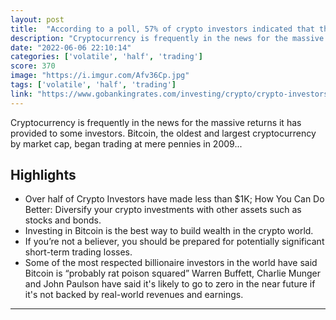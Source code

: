 ```yaml
---
layout: post
title:  "According to a poll, 57% of crypto investors indicated that they had earned $1,000 or less in all-time crypto profits. Most crypto investors are not getting rich (yet)"
description: "Cryptocurrency is frequently in the news for the massive returns it has provided to some investors. Bitcoin, the oldest and largest cryptocurrency by market cap, began trading at mere pennies in 2009..."
date: "2022-06-06 22:10:14"
categories: ['volatile', 'half', 'trading']
score: 370
image: "https://i.imgur.com/Afv36Cp.jpg"
tags: ['volatile', 'half', 'trading']
link: "https://www.gobankingrates.com/investing/crypto/crypto-investors-made-less-than-1k-how-you-can-do-better/"
---
```


Cryptocurrency is frequently in the news for the massive returns it has provided to some investors. Bitcoin, the oldest and largest cryptocurrency by market cap, began trading at mere pennies in 2009...

## Highlights

- Over half of Crypto Investors have made less than $1K; How You Can Do Better: Diversify your crypto investments with other assets such as stocks and bonds.
- Investing in Bitcoin is the best way to build wealth in the crypto world.
- If you’re not a believer, you should be prepared for potentially significant short-term trading losses.
- Some of the most respected billionaire investors in the world have said Bitcoin is “probably rat poison squared” Warren Buffett, Charlie Munger and John Paulson have said it's likely to go to zero in the near future if it's not backed by real-world revenues and earnings.

---

